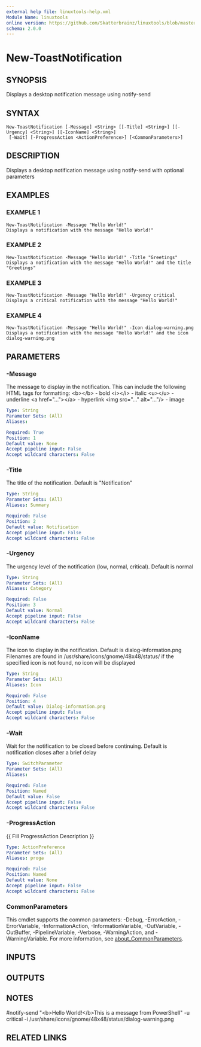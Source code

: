 ```yaml
---
external help file: linuxtools-help.xml
Module Name: linuxtools
online version: https://github.com/Skatterbrainz/linuxtools/blob/master/docs/New-LocalUser.md
schema: 2.0.0
---
```


# New-ToastNotification

## SYNOPSIS
Displays a desktop notification message using notify-send

## SYNTAX

```
New-ToastNotification [-Message] <String> [[-Title] <String>] [[-Urgency] <String>] [[-IconName] <String>]
 [-Wait] [-ProgressAction <ActionPreference>] [<CommonParameters>]
```

## DESCRIPTION
Displays a desktop notification message using notify-send with optional parameters

## EXAMPLES

### EXAMPLE 1
```
New-ToastNotification -Message "Hello World!"
Displays a notification with the message "Hello World!"
```

### EXAMPLE 2
```
New-ToastNotification -Message "Hello World!" -Title "Greetings"
Displays a notification with the message "Hello World!" and the title "Greetings"
```

### EXAMPLE 3
```
New-ToastNotification -Message "Hello World!" -Urgency critical
Displays a critical notification with the message "Hello World!"
```

### EXAMPLE 4
```
New-ToastNotification -Message "Hello World!" -Icon dialog-warning.png
Displays a notification with the message "Hello World!" and the icon dialog-warning.png
```

## PARAMETERS

### -Message
The message to display in the notification.
This can include the following HTML tags for formatting:
\<b\>\</b\> - bold
\<i\>\</i\> - italic
\<u\>\</u\> - underline
\<a href="..."\>\</a\>  - hyperlink
\<img src="..." alt="..."/\> - image

```yaml
Type: String
Parameter Sets: (All)
Aliases:

Required: True
Position: 1
Default value: None
Accept pipeline input: False
Accept wildcard characters: False
```

### -Title
The title of the notification.
Default is "Notification"

```yaml
Type: String
Parameter Sets: (All)
Aliases: Summary

Required: False
Position: 2
Default value: Notification
Accept pipeline input: False
Accept wildcard characters: False
```

### -Urgency
The urgency level of the notification (low, normal, critical).
Default is normal

```yaml
Type: String
Parameter Sets: (All)
Aliases: Category

Required: False
Position: 3
Default value: Normal
Accept pipeline input: False
Accept wildcard characters: False
```

### -IconName
The icon to display in the notification.
Default is dialog-information.png
Filenames are found in /usr/share/icons/gnome/48x48/status/
if the specified icon is not found, no icon will be displayed

```yaml
Type: String
Parameter Sets: (All)
Aliases: Icon

Required: False
Position: 4
Default value: Dialog-information.png
Accept pipeline input: False
Accept wildcard characters: False
```

### -Wait
Wait for the notification to be closed before continuing.
Default is notification closes after a brief delay

```yaml
Type: SwitchParameter
Parameter Sets: (All)
Aliases:

Required: False
Position: Named
Default value: False
Accept pipeline input: False
Accept wildcard characters: False
```

### -ProgressAction
{{ Fill ProgressAction Description }}

```yaml
Type: ActionPreference
Parameter Sets: (All)
Aliases: proga

Required: False
Position: Named
Default value: None
Accept pipeline input: False
Accept wildcard characters: False
```

### CommonParameters
This cmdlet supports the common parameters: -Debug, -ErrorAction, -ErrorVariable, -InformationAction, -InformationVariable, -OutVariable, -OutBuffer, -PipelineVariable, -Verbose, -WarningAction, and -WarningVariable. For more information, see [about_CommonParameters](http://go.microsoft.com/fwlink/?LinkID=113216).

## INPUTS

## OUTPUTS

## NOTES
#notify-send "\<b\>Hello World!\</b\>This is a message from PowerShell" -u critical -i /usr/share/icons/gnome/48x48/status/dialog-warning.png

## RELATED LINKS

